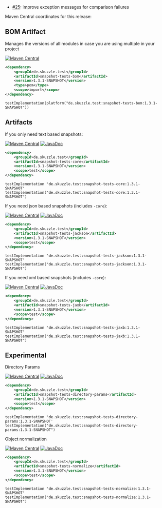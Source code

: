 * [#25](https://github.com/skuzzle/snapshot-tests/issues/25): Improve exception messages for comparison failures

Maven Central coordinates for this release:

## BOM Artifact
Manages the versions of all modules in case you are using multiple in your project

[![Maven Central](https://img.shields.io/static/v1?label=MavenCentral&message=1.3.1-SNAPSHOT&color=blue)](https://search.maven.org/artifact/de.skuzzle.test/snapshot-tests-bom/1.3.1-SNAPSHOT/jar)

```xml
<dependency>
    <groupId>de.skuzzle.test</groupId>
    <artifactId>snapshot-tests-bom</artifactId>
    <version>1.3.1-SNAPSHOT</version>
    <type>pom</type>
    <scope>import</scope>
</dependency>
```

```
testImplementation(platform("de.skuzzle.test:snapshot-tests-bom:1.3.1-SNAPSHOT"))
```

## Artifacts
If you only need text based snapshots:

[![Maven Central](https://img.shields.io/static/v1?label=MavenCentral&message=1.3.1-SNAPSHOT&color=blue)](https://search.maven.org/artifact/de.skuzzle.test/snapshot-tests-core/1.3.1-SNAPSHOT/jar) [![JavaDoc](https://img.shields.io/static/v1?label=JavaDoc&message=1.3.1-SNAPSHOT&color=orange)](http://www.javadoc.io/doc/de.skuzzle.test/snapshot-tests-core/1.3.1-SNAPSHOT)

```xml
<dependency>
    <groupId>de.skuzzle.test</groupId>
    <artifactId>snapshot-tests-core</artifactId>
    <version>1.3.1-SNAPSHOT</version>
    <scope>test</scope>
</dependency>
```

```
testImplementation 'de.skuzzle.test:snapshot-tests-core:1.3.1-SNAPSHOT'
testImplementation("de.skuzzle.test:snapshot-tests-core:1.3.1-SNAPSHOT")
```

If you need json based snapshots (includes `-core`):

[![Maven Central](https://img.shields.io/static/v1?label=MavenCentral&message=1.3.1-SNAPSHOT&color=blue)](https://search.maven.org/artifact/de.skuzzle.test/snapshot-tests-jackson/1.3.1-SNAPSHOT/jar) [![JavaDoc](https://img.shields.io/static/v1?label=JavaDoc&message=1.3.1-SNAPSHOT&color=orange)](http://www.javadoc.io/doc/de.skuzzle.test/snapshot-tests-jackson/1.3.1-SNAPSHOT)

```xml
<dependency>
    <groupId>de.skuzzle.test</groupId>
    <artifactId>snapshot-tests-jackson</artifactId>
    <version>1.3.1-SNAPSHOT</version>
    <scope>test</scope>
</dependency>
```

```
testImplementation 'de.skuzzle.test:snapshot-tests-jackson:1.3.1-SNAPSHOT'
testImplementation("de.skuzzle.test:snapshot-tests-jackson:1.3.1-SNAPSHOT")
```

If you need xml based snapshots (includes `-core`):

[![Maven Central](https://img.shields.io/static/v1?label=MavenCentral&message=1.3.1-SNAPSHOT&color=blue)](https://search.maven.org/artifact/de.skuzzle.test/snapshot-tests-jaxb/1.3.1-SNAPSHOT/jar) [![JavaDoc](https://img.shields.io/static/v1?label=JavaDoc&message=1.3.1-SNAPSHOT&color=orange)](http://www.javadoc.io/doc/de.skuzzle.test/snapshot-tests-jaxb/1.3.1-SNAPSHOT)

```xml
<dependency>
    <groupId>de.skuzzle.test</groupId>
    <artifactId>snapshot-tests-jaxb</artifactId>
    <version>1.3.1-SNAPSHOT</version>
    <scope>test</scope>
</dependency>
```

```
testImplementation 'de.skuzzle.test:snapshot-tests-jaxb:1.3.1-SNAPSHOT'
testImplementation("de.skuzzle.test:snapshot-tests-jaxb:1.3.1-SNAPSHOT")
```

## Experimental
Directory Params

[![Maven Central](https://img.shields.io/static/v1?label=MavenCentral&message=1.3.1-SNAPSHOT&color=blue)](https://search.maven.org/artifact/de.skuzzle.test/snapshot-tests-directory-params/1.3.1-SNAPSHOT/jar) [![JavaDoc](https://img.shields.io/static/v1?label=JavaDoc&message=1.3.1-SNAPSHOT&color=orange)](http://www.javadoc.io/doc/de.skuzzle.test/snapshot-tests-directory-params/1.3.1-SNAPSHOT)

```xml
<dependency>
    <groupId>de.skuzzle.test</groupId>
    <artifactId>snapshot-tests-directory-params</artifactId>
    <version>1.3.1-SNAPSHOT</version>
    <scope>test</scope>
</dependency>
```

```
testImplementation 'de.skuzzle.test:snapshot-tests-directory-params:1.3.1-SNAPSHOT'
testImplementation("de.skuzzle.test:snapshot-tests-directory-params:1.3.1-SNAPSHOT")
```

Object normalization

[![Maven Central](https://img.shields.io/static/v1?label=MavenCentral&message=1.3.1-SNAPSHOT&color=blue)](https://search.maven.org/artifact/de.skuzzle.test/snapshot-tests-normalize/1.3.1-SNAPSHOT/jar) [![JavaDoc](https://img.shields.io/static/v1?label=JavaDoc&message=1.3.1-SNAPSHOT&color=orange)](http://www.javadoc.io/doc/de.skuzzle.test/snapshot-tests-normalize/1.3.1-SNAPSHOT)

```xml
<dependency>
    <groupId>de.skuzzle.test</groupId>
    <artifactId>snapshot-tests-normalize</artifactId>
    <version>1.3.1-SNAPSHOT</version>
    <scope>test</scope>
</dependency>
```

```
testImplementation 'de.skuzzle.test:snapshot-tests-normalize:1.3.1-SNAPSHOT'
testImplementation("de.skuzzle.test:snapshot-tests-normalize:1.3.1-SNAPSHOT")
```